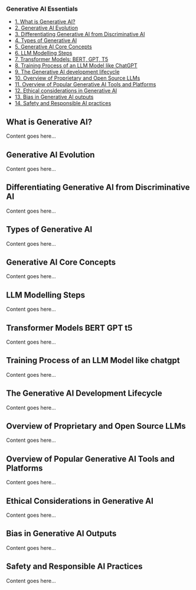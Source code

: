 ### Generative AI Essentials
- [1. What is Generative AI?](#what-is-generative-ai)
- [2. Generative AI Evolution](#generative-ai-evolution)
- [3. Differentiating Generative AI from Discriminative AI](#differentiating-generative-ai-from-discriminative-ai)
- [4. Types of Generative AI](#types-of-generative-ai)
- [5. Generative AI Core Concepts](#generative-ai-core-concepts)
- [6. LLM Modelling Steps](#llm-modelling-steps)
- [7. Transformer Models: BERT, GPT, T5](#transformer-models-bert-gpt-t5)
- [8. Training Process of an LLM Model like ChatGPT](#training-process-of-an-llm-model-like-chatgpt)
- [9. The Generative AI development lifecycle](#the-generative-ai-development-lifecycle)
- [10. Overview of Proprietary and Open Source LLMs](#overview-of-proprietary-and-open-source-llms)
- [11. Overview of Popular Generative AI Tools and Platforms](#overview-of-popular-generative-ai-tools-and-platforms)
- [12. Ethical considerations in Generative AI](#ethical-considerations-in-generative-ai)
- [13. Bias in Generative AI outputs](#bias-in-generative-ai-outputs)
- [14. Safety and Responsible AI practices](#safety-and-responsible-ai-practices)

## What is Generative AI?
Content goes here...

## Generative AI Evolution
Content goes here...

## Differentiating Generative AI from Discriminative AI
Content goes here...

## Types of Generative AI
Content goes here...

## Generative AI Core Concepts
Content goes here...

## LLM Modelling Steps
Content goes here...

## Transformer Models BERT GPT t5
Content goes here...

## Training Process of an LLM Model like chatgpt
Content goes here...

## The Generative AI Development Lifecycle
Content goes here...

## Overview of Proprietary and Open Source LLMs
Content goes here...

## Overview of Popular Generative AI Tools and Platforms
Content goes here...

## Ethical Considerations in Generative AI
Content goes here...

## Bias in Generative AI Outputs
Content goes here...

## Safety and Responsible AI Practices
Content goes here...




